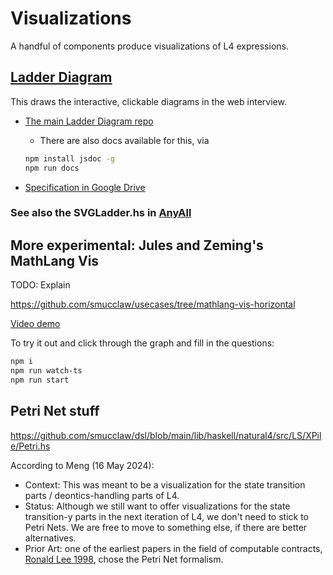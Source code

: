 # Visualizations

A handful of components produce visualizations of L4 expressions.

## [Ladder Diagram](https://github.com/smucclaw/ladder-diagram)

This draws the interactive, clickable diagrams in the web interview.

* [The main Ladder Diagram repo](https://github.com/smucclaw/ladder-diagram)
  * There are also docs available for this, via

  ```bash
  npm install jsdoc -g
  npm run docs
  ```

* [Specification in Google Drive](https://drive.google.com/drive/folders/1y7TssfA925VuyuAt8VBaNxlRTo8KyqlS?usp=sharing)

### See also the SVGLadder.hs in [AnyAll](./anyall.md)

## More experimental: Jules and Zeming's MathLang Vis

TODO: Explain

<https://github.com/smucclaw/usecases/tree/mathlang-vis-horizontal>

[Video demo](https://smucclaw.slack.com/files/U057B2P9XT2/F06CN807NC8/vid_20231230_224443_209.mp4)

To try it out and click through the graph and fill in the questions:

```bash
npm i
npm run watch-ts
npm run start
```

## Petri Net stuff

<https://github.com/smucclaw/dsl/blob/main/lib/haskell/natural4/src/LS/XPile/Petri.hs>

According to Meng (16 May 2024):

* Context: This was meant to be a visualization for the state transition parts / deontics-handling parts of L4.
* Status: Although we still want to offer visualizations for the state transition-y parts in the next iteration of L4,  we don't need to stick to Petri Nets. We are free to move to something else, if there are better alternatives.
* Prior Art: one of the earliest papers in the field of computable contracts, [Ronald Lee 1998](https://drive.google.com/file/d/1K8bZP8GphlT_YX7kR-nadVwcxNHMswTe/view?usp=drive_link), chose the Petri Net formalism.
